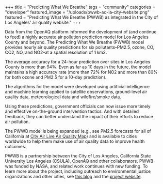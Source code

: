 +++
title = "Predicting What We Breathe"
tags = "community"
categories = "developer"
featured_image = "/uploads/pwwb-aq-la-city-website.png"
featured = "Predicting What We Breathe (PWWB) as integrated in the City of Los Angeles' air quality website."
+++
<!--StartFragment-->

Data from the OpenAQ platform informed the development of (and continue to feed) a highly accurate air pollution prediction model for Los Angeles County and beyond. The Predicting What We Breathe (PWWB) model provides hourly air quality predictions for six pollutants–PM2.5, ozone, CO, CO2, NO, and NO2–at a spatial resolution of 1 km2. 



The average accuracy for a 24-hour prediction over sites in Los Angeles County is more than 94%. Even as far as 10 days in the future, the model maintains a high accuracy rate (more than 72% for NO2 and more than 80% for both ozone and PM2.5 for a 10-day prediction).



The algorithms for the model were developed using artificial intelligence and machine learning applied to satellite observations, ground-level air quality data, meteorological data and wildfire/smoke data. 



Using these predictions, government officials can now issue more timely and effective on-the-ground intervention tactics. And with detailed feedback, they can better understand the impact of their efforts to reduce air pollution. 



The PWWB model is being expanded (e.g., see PM2.5 forecasts for all of California at [City Air Live Air Quality Map](https://www.ai-aq.com/MapForecastCA)) and is available to cities worldwide to help them make use of air quality data to improve health outcomes. 

PWWB is a partnership between the City of Los Angeles, California State University Los Angeles (CSULA), OpenAQ and other collaborators. PWWB was funded by NASA, and related work continues with new funding. To learn more about the project, including outreach to environmental justice organizations and other cities, see [this blog](https://openaq.medium.com/predicting-what-we-breathe-fc929cf7f2fa) and the [project website](https://airquality.lacity.org/).

<!--EndFragment-->